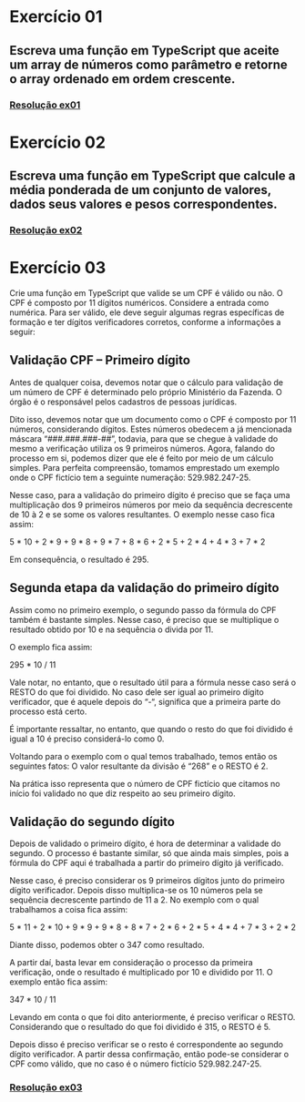 # Exercício 01 

## Escreva uma função em TypeScript que aceite um array de números como parâmetro e retorne o array ordenado em ordem crescente. 

### [Resolução ex01](./src/ex01.ts)

# Exercício 02

## Escreva uma função em TypeScript que calcule a média ponderada de um conjunto de valores, dados seus valores e pesos correspondentes.

### [Resolução ex02](./src/ex02.ts)

# Exercício 03
Crie uma função em TypeScript que valide se um CPF é válido ou não. O CPF é
composto por 11 dígitos numéricos. Considere a entrada como numérica. Para ser válido, ele deve
seguir algumas regras específicas de formação e ter dígitos verificadores corretos, conforme a
informações a seguir:

## Validação CPF – Primeiro dígito

Antes de qualquer coisa, devemos notar que o cálculo para validação de um número de CPF é
determinado pelo próprio Ministério da Fazenda. O órgão é o responsável pelos cadastros de
pessoas jurídicas.

Dito isso, devemos notar que um documento como o CPF é composto por 11 números,
considerando dígitos. Estes números obedecem a já mencionada máscara “###.###.###-##”,
todavia, para que se chegue à validade do mesmo a verificação utiliza os 9 primeiros números.
Agora, falando do processo em si, podemos dizer que ele é feito por meio de um cálculo simples.
Para perfeita compreensão, tomamos emprestado um exemplo onde o CPF fictício tem a seguinte
numeração: 529.982.247-25.

Nesse caso, para a validação do primeiro dígito é preciso que se faça uma multiplicação dos 9
primeiros números por meio da sequência decrescente de 10 à 2 e se some os valores resultantes.
O exemplo nesse caso fica assim:

5 * 10 + 2 * 9 + 9 * 8 + 9 * 7 + 8 * 6 + 2 * 5 + 2 * 4 + 4 * 3 + 7 * 2

Em consequência, o resultado é 295.

## Segunda etapa da validação do primeiro dígito

Assim como no primeiro exemplo, o segundo passo da fórmula do CPF também é bastante simples.
Nesse caso, é preciso que se multiplique o resultado obtido por 10 e na sequência o divida por 11.

O exemplo fica assim:

295 * 10 / 11

Vale notar, no entanto, que o resultado útil para a fórmula nesse caso será o RESTO do que foi
dividido. No caso dele ser igual ao primeiro dígito verificador, que é aquele depois do “-“, significa
que a primeira parte do processo está certo.

É importante ressaltar, no entanto, que quando o resto do que foi dividido é igual a 10 é preciso
considerá-lo como 0.

Voltando para o exemplo com o qual temos trabalhado, temos então os seguintes fatos:
O valor resultante da divisão é “268” e o RESTO é 2.

Na prática isso representa que o número de CPF fictício que citamos no início foi validado no que
diz respeito ao seu primeiro dígito.

## Validação do segundo dígito

Depois de validado o primeiro dígito, é hora de determinar a validade do segundo. O processo é
bastante similar, só que ainda mais simples, pois a fórmula do CPF aqui é trabalhada a partir do
primeiro dígito já verificado.

Nesse caso, é preciso considerar os 9 primeiros dígitos junto do primeiro dígito verificador. Depois
disso multiplica-se os 10 números pela se sequência decrescente partindo de 11 a 2. No exemplo
com o qual trabalhamos a coisa fica assim:

5 * 11 + 2 * 10 + 9 * 9 + 9 * 8 + 8 * 7 + 2 * 6 + 2 * 5 + 4 * 4 + 7 * 3 + 2 * 2

Diante disso, podemos obter o 347 como resultado.

A partir daí, basta levar em consideração o processo da primeira verificação, onde o resultado é
multiplicado por 10 e dividido por 11. O exemplo então fica assim:

347 * 10 / 11

Levando em conta o que foi dito anteriormente, é preciso verificar o RESTO. Considerando que o
resultado do que foi dividido é 315, o RESTO é 5.

Depois disso é preciso verificar se o resto é correspondente ao segundo dígito verificador. A partir
dessa confirmação, então pode-se considerar o CPF como válido, que no caso é o número fictício
529.982.247-25.

### [Resolução ex03](./src/ex03.ts)
